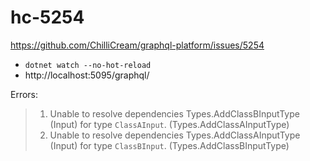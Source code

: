 # hc-5254

https://github.com/ChilliCream/graphql-platform/issues/5254

- `dotnet watch --no-hot-reload`
- http://localhost:5095/graphql/

Errors:

> 1. Unable to resolve dependencies Types.AddClassBInputType (Input) for type `ClassAInput`. (Types.AddClassAInputType)
> 2. Unable to resolve dependencies Types.AddClassAInputType (Input) for type `ClassBInput`. (Types.AddClassBInputType)
